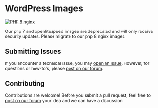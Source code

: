 # WordPress Images

[![PHP 8 nginx](https://github.com/ComputeStacks/cs-docker-wordpress/actions/workflows/php8-nginx.yml/badge.svg)](https://github.com/ComputeStacks/cs-docker-wordpress/actions/workflows/php8-nginx.yml)

Our php 7 and openlitespeed images are deprecated and will only receive security updates. Please migrate to our php 8 nginx images.

## Submitting Issues

If you encounter a technical issue, you may [open an issue](https://github.com/ComputeStacks/cs-docker-wordpress/issues). However, for questions or how-to's, please [post on our forum](https://forum.computestacks.com).


## Contributing

Contributions are welcome! Before you submit a pull request, feel free to [post on our forum](https://forum.computestacks.com) your idea and we can have a discussion.

